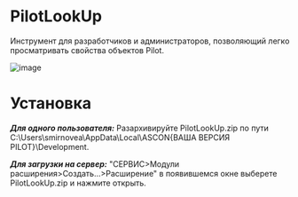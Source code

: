# PilotLookUp
Инструмент для разработчиков и администраторов, позволяющий легко просматривать свойства объектов Pilot.

![image](https://github.com/user-attachments/assets/f8797f56-2ba7-4751-9bab-492b1eacc658)

# Установка

***Для одного пользователя:*** Разархивируйте PilotLookUp.zip по пути C:\Users\smirnovea\AppData\Local\ASCON\{ВАША ВЕРСИЯ PILOT}\Development.

***Для загрузки на сервер:*** "СЕРВИС>Модули расширения>Создать...>Расширение" в появившемся окне выберете PilotLookUp.zip и нажмите открыть.

